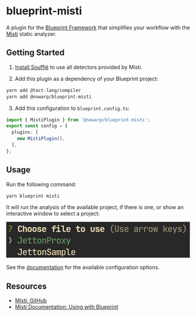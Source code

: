 # blueprint-misti

A plugin for the [Blueprint Framework](https://github.com/ton-org/blueprint/) that simplifies your workflow with the [Misti](https://nowarp.github.io/tools/misti/) static analyzer.

## Getting Started

1. [Install Soufflé](https://souffle-lang.github.io/install) to use all detectors provided by Misti.

2. Add this plugin as a dependency of your Blueprint project:
```bash
yarn add @tact-lang/compiler
yarn add @nowarp/blueprint-misti
```

3. Add this configuration to `blueprint.config.ts`:
```ts
import { MistiPlugin } from '@nowarp/blueprint-misti';
export const config = {
  plugins: [
    new MistiPlugin(),
  ],
};
```

## Usage

Run the following command:
```bash
yarn blueprint misti
```

It will run the analysis of the available project, if there is one, or show an interactive window to select a project:

![img](./img/select-project.png)

See the [documentation](https://nowarp.io/tools/misti/) for the available configuration options.

## Resources
* [Misti: GitHub](https://github.com/nowarp/misti)
* [Misti Documentation: Using with Blueprint](https://nowarp.io/tools/misti/docs/tutorial/blueprint)
